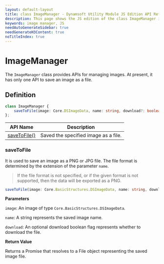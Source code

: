 ```yaml
---
layout: default-layout
title: class ImageManager - Dynamsoft Utility Module JS Edition API Reference
description: This page shows the JS edition of the class ImageManager in Dynamsoft Utility Module.
keywords: image manager, JS
needAutoGenerateSidebar: true
needGenerateH3Content: true
noTitleIndex: true
---
```


# ImageManager

The `ImageManager` class provides APIs for managing images. At present, it has only one API to save an image as a file.

## Definition

```typescript
class ImageManager {
    saveToFile(image: Core.DSImageData, name: string, download?: boolean): Promise<File>
};
```

| API Name                    | Description                          |
| --------------------------- | ------------------------------------ |
| [saveToFile()](#savetofile) | Saved the specified image as a file. |

### saveToFile

It is used to save an image as a PNG or JPG file. The file format is determined by the extension of the parameter `name`.

> If the file format is not specified, or if the given format is not supported, then the data will be exported as a PNG.

```typescript
saveToFile(image: Core.BasicStructures.DSImageData, name: string, download?: boolean): Promise<File>;
```

**Parameters**

`image`: An image of type `Core.BasicStructures.DSImageData`.

`name`: A string represents the saved image name.

`download`: An optional download boolean flag represents whether to download the file.

**Return Value**

Returns a Promise that resolves to a File object representing the saved image file.
